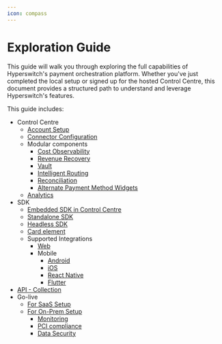 ```yaml
---
icon: compass
---
```


# Exploration Guide

This guide will walk you through exploring the full capabilities of Hyperswitch's payment orchestration platform. Whether you've just completed the local setup or signed up for the hosted Control Centre, this document provides a structured path to understand and leverage Hyperswitch's features.

This guide includes:

* Control Centre
  * [Account Setup](https://docs.hyperswitch.io/hyperswitch-open-source/account-setup)&#x20;
  * [Connector Configuration](https://docs.hyperswitch.io/explore-hyperswitch/payment-flows-and-management/quickstart/connectors/activate-connector-on-hyperswitch)
  * Modular components
    * [Cost Observability](https://docs.hyperswitch.io/about-hyperswitch/payments-modules/ai-powered-cost-observability)
    * [Revenue Recovery](https://docs.hyperswitch.io/about-hyperswitch/payments-modules/revenue-recovery)
    * [Vault](https://docs.hyperswitch.io/about-hyperswitch/payments-modules/vault)
    * [Intelligent Routing](https://docs.hyperswitch.io/about-hyperswitch/payments-modules/intelligent-routing)
    * [Reconciliation](https://docs.hyperswitch.io/about-hyperswitch/payments-modules/reconciliation)
    * [Alternate Payment Method Widgets](https://docs.hyperswitch.io/about-hyperswitch/payments-modules/enable-alternate-payment-method-widgets)
  * [Analytics](https://docs.hyperswitch.io/explore-hyperswitch/account-management/analytics-and-operations)
* SDK
  * [Embedded SDK in Control Centre](../explore-hyperswitch/payment-flows-and-management/quickstart/connectors/test-a-payment-with-connector.md)
  * [Standalone SDK](https://docs.hyperswitch.io/hyperswitch-open-source/overview/local-setup-using-individual-components/set-up-hyperswitch-sdk-frontend)&#x20;
  * [Headless SDK](https://docs.hyperswitch.io/explore-hyperswitch/merchant-controls/integration-guide/headless)
  * [Card element](https://docs.hyperswitch.io/learn-more/sdk-reference/react#less-than-hyperelements-hyper-options-greater-than)
  * Supported Integrations
    * [Web](https://docs.hyperswitch.io/explore-hyperswitch/merchant-controls/integration-guide/web)
    * Mobile
      * [Android](https://docs.hyperswitch.io/explore-hyperswitch/merchant-controls/integration-guide/android)
      * [iOS](https://docs.hyperswitch.io/explore-hyperswitch/merchant-controls/integration-guide/ios)
      * [React Native](https://docs.hyperswitch.io/explore-hyperswitch/merchant-controls/integration-guide/react-native)
      * [Flutter](https://docs.hyperswitch.io/explore-hyperswitch/merchant-controls/integration-guide/react-native-1)
* [API - Collection](https://www.postman.com/hyperswitch/hyperswitch-development/folder/ui8cvjm/quickstart)
* Go-live
  * [For SaaS Setup](https://docs.hyperswitch.io/check-list-for-production/going-live/for-saas-setup)
  * [For On-Prem Setup](https://docs.hyperswitch.io/check-list-for-production/going-live/for-on-prem-setup)
    * [Monitoring](https://docs.hyperswitch.io/check-list-for-production/going-live/for-on-prem-setup/monitoring)
    * [PCI compliance](https://docs.hyperswitch.io/check-list-for-production/going-live/for-on-prem-setup/pci-compliance)
    * [Data Security](https://docs.hyperswitch.io/check-list-for-production/going-live/for-on-prem-setup/security)
